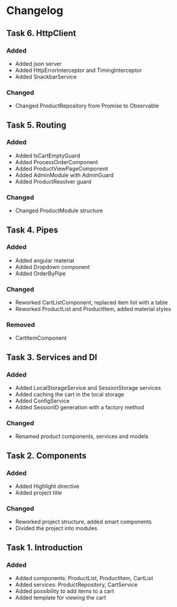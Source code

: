 # Changelog

## Task 6. HttpClient
### Added 
* Added json server 
* Added HttpErrorInterceptor and TimingInterceptor
* Added SnackbarService

### Changed
* Changed ProductRepository from Promise to Observable

## Task 5. Routing
### Added
* Added IsCartEmptyGuard
* Added ProcessOrderComponent
* Added ProductViewPageComponent
* Added AdminModule with AdminGuard
* Added ProductResolver guard

### Changed
* Changed ProductModule structure

## Task 4. Pipes
### Added
* Added angular material
* Added Dropdown component 
* Added OrderByPipe

### Changed
* Reworked CartListComponent, replaced item list with a table
* Reworked ProductList and ProductItem, added material styles

### Removed 
* CartItemComponent

## Task 3. Services and DI
### Added
* Added LocalStorageService and SessionStorage services
* Added caching the cart in the local storage
* Added ConfigService
* Added SessionID generation with a factory method

### Changed
* Renamed product components, services and models

## Task 2. Components
### Added
* Added Highlight directive
* Added project title

### Changed
* Reworked project structure, added smart components
* Divided the project into modules

## Task 1. Introduction
### Added
* Added components: ProductList, ProductItem, CartList
* Added services: ProductRepository, CartService
* Added possibility to add items to a cart 
* Added template for viewing the cart
